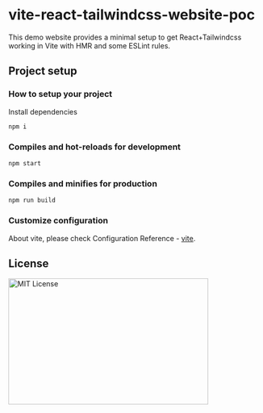 # vite-react-tailwindcss-website-poc

This demo website provides a minimal setup to get React+Tailwindcss working in Vite with HMR and some ESLint rules.

## Project setup

### How to setup your project

Install dependencies

```
npm i
```

### Compiles and hot-reloads for development

```
npm start
```

### Compiles and minifies for production

```
npm run build
```

### Customize configuration

About vite, please check Configuration Reference - [vite](https://vitejs.dev/config/).

## License

<img src="https://nikoni.top/images/niko-mit-react.png" alt="MIT License" width="396" height="250"/>
